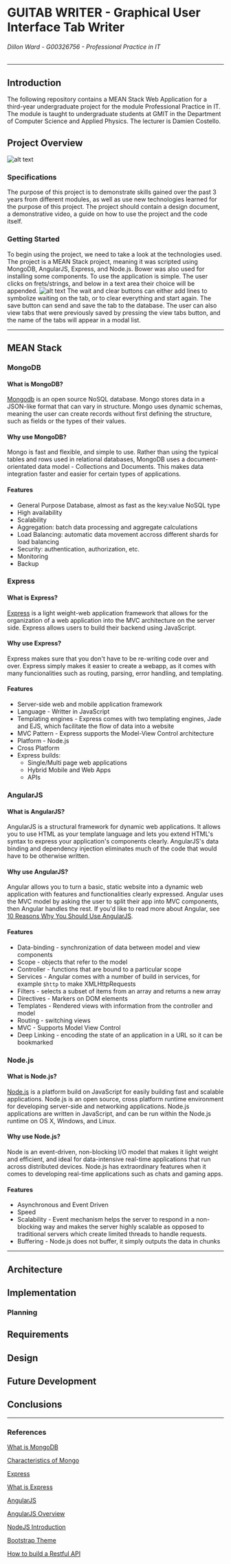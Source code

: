 # GUITAB WRITER - Graphical User Interface Tab Writer
###### *Dillon Ward - G00326756 - Professional Practice in IT*
---

## Introduction
The following repository contains a MEAN Stack Web Application for a third-year undergraduate project for the module Professional Practice in IT. The module is taught to undergraduate students at GMIT in the Department of Computer Science and Applied Physics. The lecturer is Damien Costello.

## Project Overview
![alt text](http://image.prntscr.com/image/08b28e20f93f48a9957c9b53f5f71726.png)

### Specifications
The purpose of this project is to demonstrate skills gained over the past 3 years from different modules, as well as use new technologies learned for the purpose of this project. The project should contain a design document, a demonstrative video, a guide on how to use the project and the code itself.
### Getting Started
To begin using the project, we need to take a look at the technologies used. The project is a MEAN Stack project, meaning it was scripted using MongoDB, AngularJS, Express, and Node.js. Bower was also used for installing some components.
To use the application is simple. The user clicks on frets/strings, and below in a text area their choice will be appended.
![alt text](http://image.prntscr.com/image/e3dfe429b4904ff9935cbdc86de1709b.png)
The wait and clear buttons can either add lines to symbolize waiting on the tab, or to clear everything and start again. The save button can send and save the tab to the database. The user can also view tabs that were previously saved by pressing the view tabs button, and the name of the tabs will appear in a modal list.

---
## MEAN Stack
### MongoDB
#### What is MongoDB?
[Mongodb](https://www.mongodb.com/) is an open source NoSQL database. Mongo stores data in a JSON-like format that can vary in structure. Mongo uses dynamic schemas, meaning the user can create records without first defining the structure, such as fields or the types of their values.

#### Why use MongoDB?
Mongo is fast and flexible, and simple to use. Rather than using the typical tables and rows used in relational databases, MongoDB uses a document-orientated data model - Collections and Documents. This makes data integration faster and easier for certain types of applications.

#### Features
* General Purpose Database, almost as fast as the key:value NoSQL type
* High availability
* Scalability
* Aggregation: batch data processing and aggregate calculations
* Load Balancing: automatic data movement accross different shards for load balancing
* Security: authentication, authorization, etc.
* Monitoring
* Backup

### Express
#### What is Express?
[Express](https://expressjs.com/) is a light weight-web application framework that allows for the organization of a web application into the MVC architecture on the server side. Express allows users to build their backend using JavaScript.

#### Why use Express?
Express makes sure that you don't have to be re-writing code over and over. Express simply makes it easier to create a webapp, as it comes with many funcionalities such as routing, parsing, error handling, and templating.
#### Features
* Server-side web and mobile application framework
* Language - Writter in JavaScript
* Templating engines - Express comes with two templating engines, Jade and EJS, which facilitate the flow of data into a website
* MVC Pattern - Express supports the Model-View Control architecture
* Platform - Node.js
* Cross Platform
* Express builds:
    * Single/Multi page web applications
    * Hybrid Mobile and Web Apps
    * APIs

### AngularJS
#### What is AngularJS?
AngularJS is a structural framework for dynamic web applications. It allows you to use HTML as your template language and lets you extend HTML's syntax to express your application's components clearly. AngularJS's data binding and dependency injection eliminates much of the code that would have to be otherwise written. 

#### Why use AngularJS?
Angular allows you to turn a basic, static website into a dynamic web application with features and functionalities clearly expressed. Angular uses the MVC model by asking the user to split their app into MVC components, then Angular handles the rest.
If you'd like to read more about Angular, see [10 Reasons Why You Should Use AngularJS](https://www.sitepoint.com/10-reasons-use-angularjs/).

#### Features
* Data-binding - synchronization of data between model and view components
* Scope - objects that refer to the model
* Controller - functions that are bound to a particular scope
* Services - Angular comes with a number of build in services, for example `$http` to make XMLHttpRequests
* Filters - selects a subset of items from an array and returns a new array
* Directives - Markers on DOM elements
* Templates - Rendered views with information from the controller and model
* Routing - switching views
* MVC - Supports Model View Control
* Deep Linking - encoding the state of an application in a URL so it can be bookmarked

### Node.js
#### What is Node.js?
[Node.js](https://nodejs.org/en/) is a platform build on JavaScript for easily building fast and scalable applications. Node.js is an open source, cross platform runtime environment for developing server-side and networking applications. Node.js applications are written in JavaScript, and can be run within the Node.js runtime on OS X, Windows, and Linux.
#### Why use Node.js?
Node is an event-driven, non-blocking I/O model that makes it light weight and efficient, and ideal for data-intensive real-time applications that run across distributed devices. Node.js has extraordinary features when it comes to developing real-time applications such as chats and gaming apps.
#### Features
* Asynchronous and Event Driven
* Speed
* Scalability - Event mechanism helps the server to respond in a non-blocking way and makes the server highly scalable as opposed to traditional servers which create limited threads to handle requests.
* Buffering - Node.js does not buffer, it simply outputs the data in chunks

---
## Architecture

## Implementation
### Planning

## Requirements

## Design

## Future Development

## Conclusions

---
### References
[What is MongoDB](http://searchdatamanagement.techtarget.com/definition/MongoDB)

[Characteristics of Mongo](http://www.mongodbspain.com/en/2014/08/17/mongodb-characteristics-future/)

[Express](https://expressjs.com/)

[What is Express](https://www.upwork.com/hiring/development/express-js-a-server-side-javascript-framework/)

[AngularJS](https://docs.angularjs.org/guide/introduction)

[AngularJS Overview](https://www.tutorialspoint.com/angularjs/angularjs_overview.htm)

[NodeJS Introduction](https://www.tutorialspoint.com/nodejs/nodejs_introduction.htm)

[Bootstrap Theme](https://startbootstrap.com/template-overviews/freelancer/)

[How to build a Restful API](https://scotch.io/tutorials/build-a-restful-api-using-node-and-express-4)